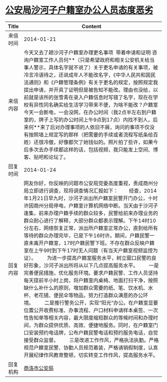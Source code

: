 # <a href="http://www.shangluo.gov.cn/zmhd/ldxxxx.jsp?urltype=leadermail.LeaderMailContentUrl&wbtreeid=1112&leadermailid=2243">公安局沙河子户籍室办公人员态度恶劣</a>
| Title |                                                                                                                                                                                                                                                                                                                                                 Content                                                                                                                                                                                                                                                                                                                                                  |
|:-----:|----------------------------------------------------------------------------------------------------------------------------------------------------------------------------------------------------------------------------------------------------------------------------------------------------------------------------------------------------------------------------------------------------------------------------------------------------------------------------------------------------------------------------------------------------------------------------------------------------------------------------------------------------------------------------------------------------------|
| 来信时间  | 2014-01-21                                                                                                                                                                                                                                                                                                                                                                                                                                                                                                                                                                                                                                                                                               |
| 来信内容  | 今天又去了趟沙河子户籍室办理更名事项  带着申请和证明 咨询户籍室工作人员何**（只是希望政府和相关公安机关给当事人警示，具体名字就不说了）关于更名申请的有关事项，被冷言冷语待之，还说成年人不能改名字，《中华人民共和国民法通则》和《户籍管理条例》有关于更名的规定，按照规定我提出申请，并开具了证明但是被告知不能改。理由也没给，以前就是该所的张雪青在录入户籍信息时写错了名字，现在在学校有异性同名确实给生活学习带来不便，为啥不能改？户籍室今天一会断电，一会没网，在办公时间（我2点半左右到户籍室的，牌子上写的办公时间上午9点到17点）内找不到人，后来何**来了后对办理事项的人依旧不屑，询问的事项不仅没有按照墙上规定写的那样（把需要的手续或者流程写纸条给百姓）还很冷傲，好像都欠了她钱似的。照片拍了些许，如果今后多次去办手续都这样的话，包括视频，我只能发上空间、博客、贴吧和论坛了。                                                                                                                                                                                                                                                                                                   |
| 回复时间  | 2014-01-24                                                                                                                                                                                                                                                                                                                                                                                                                                                                                                                                                                                                                                                                                               |
| 回复内容  | 网友你好，你反映的问题市公安局党委高度重视，责成商州分局立即进行调查，现将调查情况汇报如下：        经查，2014年1月21日早九时，沙河子派出所户籍室民警开门办公，十时许因商州分局停电，户籍室计算机网络中断。当天由于沙河子逢集，前来办理户籍手续的群众较多，民警给前来办理业务的群众耐心进行了解释，大部分群众都表示理解。下午14时10分左右，网络恢复正常，派出所户籍室正常办公，直到给所有等待的群众办理完毕，已是下午16时许。期间，户籍民警一直未离开户籍室，17时户籍民警下班。不存在群众反映户籍室在上午9时到下午17时无人问题（有当天户籍室视频监控为证）。        为进一步提高户籍室服务水平，树立窗口民警的良好形象，沙河子派出所将从以下几点提高服务水平。        一是完善便民措施，优化服务环境。要求户籍民警、工作人员坚持每天提前半小时上岗，将户籍室内桌椅、地面打扫干净，按照缺什么补什么的原则，增加群众需要的纸、笔、饮水机、水杯、老花镜、便民伞等物品，努力打造群众满意的办公环境。        二是推行警务公开，实现“阳光”办公。在户籍室显要位置公开收费标准、办事流程、户口材料申请样本桌签、一次性告知单等相关内容，最大限度缩短群众的等候时间和办理时间，为群众提供优质、高效、便捷地服务。同时，在户籍室门口安装预约电话牌，公布户籍民警电话和预约服务电话，自觉接受群众监督。        三是改进工作作风，严格执法执勤。严格规范户籍室民警、协勤人员规范着装，严格请销假制度，认真开展纪律作风教育整顿，切实转变工作作风，提高服务水平。 |
| 回复机构  | <a href="../../categories/agencies/商洛市公安局.md">商洛市公安局</a>                                                                                                                                                                                                                                                                                                                                                                                                                                                                                                                                                                                                                                                   |